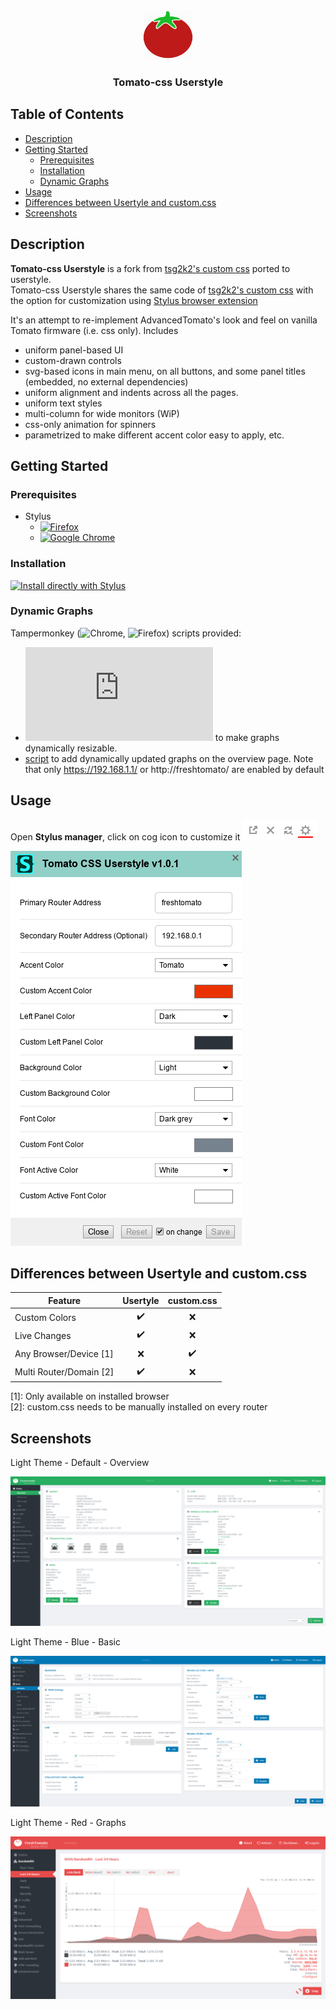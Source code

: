 <br />
<p align="center">
  <a href="https://github.com/Generator/tomato-css-userstyle">
    <img src="images/logo.png" alt="Logo" width="80" height="80">
  </a>

  <h3 align="center">Tomato-css Userstyle</h3>
</p>

## Table of Contents

* [Description](#description)
* [Getting Started](#getting-started)
  * [Prerequisites](#prerequisites)
  * [Installation](#installation)
  * [Dynamic Graphs](#dynamic-graphs)
* [Usage](#usage)  
* [Differences between Usertyle and custom.css](#differences-between-usertyle-and-customcss)
* [Screenshots](#screenshots)



## Description
**Tomato-css Userstyle** is a fork from [tsg2k2's custom css][custom-css] ported to userstyle.  
Tomato-css Userstyle shares the same code of [tsg2k2's custom css][custom-css] with the option for customization using [Stylus browser extension][stylus]  

It's an attempt to re-implement AdvancedTomato's look and feel on vanilla Tomato firmware (i.e. css only). Includes 
* uniform panel-based UI
* custom-drawn controls 
* svg-based icons in main menu, on all buttons, and some panel titles (embedded, no external dependencies)
* uniform alignment and indents across all the pages. 
* uniform text styles
* multi-column for wide monitors (WiP)
* css-only animation for spinners
* parametrized to make different accent color easy to apply, etc. 

[custom-css]: https://github.com/tsg2k2/tomato-css

## Getting Started

### Prerequisites
* Stylus
  * [![Firefox][StylusFirefoxBadge]](https://addons.mozilla.org/firefox/addon/styl-us/)
  * [![Google Chrome][StylusChromeBadge]](https://chrome.google.com/webstore/detail/stylus/clngdbkpkpeebahjckkjfobafhncgmne)
  
 [StylusFirefoxBadge]: https://img.shields.io/amo/v/styl-us?color=orange&label=Firefox%20add-on
 [StylusChromeBadge]: https://img.shields.io/chrome-web-store/v/clngdbkpkpeebahjckkjfobafhncgmne

### Installation

[![Install directly with Stylus][badge]][style]  


[badge]: https://img.shields.io/badge/Install%20directly%20with-Stylus-116b59.svg?longCache=true&style=for-the-badge
[style]: https://raw.githubusercontent.com/Generator/tomato-css-userstyle/userstyle/tomato.user.css

[stylus]:https://github.com/openstyles/stylus/#releases

### Dynamic Graphs
Tampermonkey (![Chrome](https://chrome.google.com/webstore/detail/tampermonkey/dhdgffkkebhmkfjojejmpbldmpobfkfo?hl=en), ![Firefox](https://addons.mozilla.org/en-US/firefox/addon/tampermonkey/)) scripts provided:
 * ![script](https://github.com/tsg2k2/tomato-css/raw/master/release/FreshTomatoGraphResizer.user.js) to make graphs dynamically resizable.  
 * [script](https://github.com/tsg2k2/tomato-css/raw/master/release/FreshTomatoProgressBarEnabler.user.js) to add dynamically updated graphs on the overview page. Note that only https://192.168.1.1/ or http://freshtomato/ are enabled by default

## Usage
Open **Stylus manager**, click on cog icon to customize it ![Screenshot](screenshots/settings.png)

![Screenshot](images/screenshots/options.png)

## Differences between Usertyle and custom.css

| Feature                  | Usertyle | custom.css  |
|--------------------------|:--------:|:-----------:|
| Custom Colors            | ✔️       | ❌          |
| Live Changes             | ✔️       | ❌          |
| Any Browser/Device [1]  | ❌       | ✔️          | 
| Multi Router/Domain [2] | ✔️       | ❌          | 

[1]: Only available on installed browser  
[2]: custom.css needs to be manually installed on every router

## Screenshots

Light Theme - Default - Overview

![Screenshot](images/screenshots/light.png)

Light Theme - Blue - Basic

![Screenshot](images/screenshots/light-basic-blue.png)

Light Theme - Red - Graphs

![Screenshot](images/screenshots/light-traffic-red.png)
